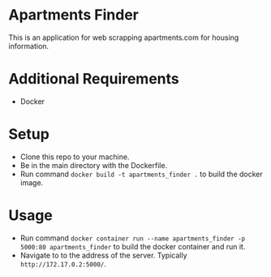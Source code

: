 # Apartments Finder
This is an application for web scrapping apartments.com for housing information.

# Additional Requirements
 * Docker

# Setup
* Clone this repo to your machine.
* Be in the main directory with the Dockerfile.
* Run command `docker build -t apartments_finder .` to build the docker image. 

# Usage
* Run command `docker container run --name apartments_finder -p 5000:80 apartments_finder` to build the docker container and run it.
* Navigate to to the address of the server. Typically `http://172.17.0.2:5000/`.
